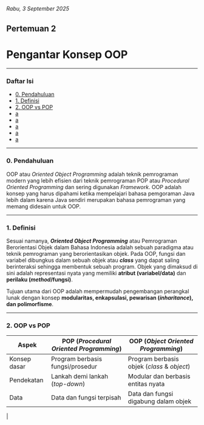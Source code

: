 ###### Rabu, 3 September 2025
## Pertemuan 2
# Pengantar Konsep OOP
---
### Daftar Isi
- [0. Pendahuluan](#0-pendahuluan)
- [1. Definisi](#1-definisi)
- [2. OOP vs POP](#2-oop-vs-pop)
- [a]()
- [a]()
- [a]()
- [a]()
- [a]()
---
### 0. Pendahuluan
OOP atau *Oriented Object Programming* adalah teknik pemrograman modern yang lebih efisien dari teknik pemrograman POP atau *Procedural Oriented Programming* dan sering digunakan *Framework*. OOP adalah konsep yang harus dipahami ketika mempelajari bahasa pemgoraman Java lebih dalam karena Java sendiri merupakan bahasa pemrograman yang memang didesain untuk OOP.

---
### 1. Definisi
Sesuai namanya, ***Oriented Object Programming*** atau Pemrograman Berorientasi Objek dalam Bahasa Indonesia adalah sebuah paradigma atau teknik pemrograman yang berorientasikan objek. Pada OOP, fungsi dan variabel dibungkus dalam sebuah objek atau ***class*** yang dapat saling berinteraksi sehingga membentuk sebuah program. Objek yang dimaksud di sini adalah representasi nyata yang memiliki **atribut (variabel/data)** dan **perilaku (*method*/fungsi)**.

Tujuan utama dari OOP adalah mempermudah pengembangan perangkal lunak dengan konsep **modularitas, enkapsulasi, pewarisan (*inharitance*), dan polimorfisme**.

---
### 2. OOP vs POP
|Aspek|POP (*Procedural Oriented Programming*)|OOP (*Object Oriented Programming*)|
|-----|---------------------------------------|-------------------------------|
|Konsep dasar|Program berbasis fungsi/prosedur|Program berbasis objek (*class* & *object*)|
|Pendekatan|Lankah demi lankah (*top-down*)|Modular dan berbasis entitas nyata|
|Data|Data dan fungsi terpisah|Data dan fungsi digabung dalam objek|
|

